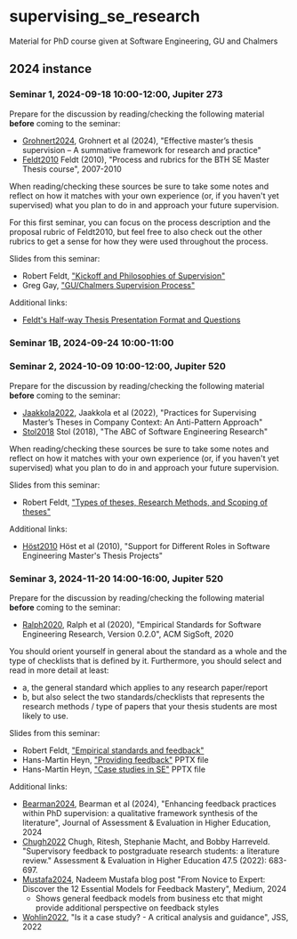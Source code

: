 # supervising_se_research
Material for PhD course given at Software Engineering, GU and Chalmers

## 2024 instance

### Seminar 1, 2024-09-18 10:00-12:00, Jupiter 273

Prepare for the discussion by reading/checking the following material **before** coming to the seminar:
- [Grohnert2024](https://github.com/robertfeldt/supervising_se_research/blob/main/related_work/grohnert_2024_effective_masters_thesis_supervision_a_summative_framework.pdf), Grohnert et al (2024), "Effective master’s thesis supervision – A summative framework for
research and practice"
- [Feldt2010](https://github.com/robertfeldt/supervising_se_research/tree/main/related_work/feldt_BTH_SE_thesis_materials) Feldt (2010), "Process and rubrics for the BTH SE Master Thesis course", 2007-2010

When reading/checking these sources be sure to take some notes and reflect on how it matches with your own experience (or, if you haven't yet supervised) what you plan to do in and approach your future supervision.

For this first seminar, you can focus on the process description and the proposal rubric of Feldt2010, but feel free to also check out the other rubrics to get a sense for how they were used throughout the process.

Slides from this seminar:
- Robert Feldt, ["Kickoff and Philosophies of Supervision"](https://github.com/robertfeldt/supervising_se_research/blob/main/slides/240918_feldt_kickoff_slides_and_styles_of_supervision.pdf)
- Greg Gay, ["GU/Chalmers Supervision Process"](https://github.com/robertfeldt/supervising_se_research/blob/main/slides/240918_greg_Supervision_Process.pdf)

Additional links:
- [Feldt's Half-way Thesis Presentation Format and Questions](https://www.cse.chalmers.se/~feldt/advice/master_thesis/feldt_thesis_halfway_questions_and_format.html)

### Seminar 1B, 2024-09-24 10:00-11:00

### Seminar 2, 2024-10-09 10:00-12:00, Jupiter 520

Prepare for the discussion by reading/checking the following material **before** coming to the seminar:
- [Jaakkola2022](https://github.com/robertfeldt/supervising_se_research/blob/main/related_work/jaakkola_2022_Practices_for_Supervising_Masters_Theses_in_Company_Context_An_Anti-Pattern_Approach.pdf), Jaakkola et al (2022), "Practices for Supervising Master’s Theses in Company Context: An Anti-Pattern Approach"
- [Stol2018](https://github.com/robertfeldt/supervising_se_research/blob/main/related_work/stol_2018_abc_of_SE_research.pdf) Stol (2018), "The ABC of Software Engineering Research"

When reading/checking these sources be sure to take some notes and reflect on how it matches with your own experience (or, if you haven't yet supervised) what you plan to do in and approach your future supervision.

Slides from this seminar:
- Robert Feldt, ["Types of theses, Research Methods, and Scoping of theses"](https://github.com/robertfeldt/supervising_se_research/blob/main/slides/241009_feldt_seminar2_types_methods_and_scoping.key.pdf)

Additional links:
- [Höst2010](https://github.com/robertfeldt/supervising_se_research/blob/main/related_work/host_2010_Support_for_Different_Roles_in_Software_Engineering_Masters_Thesis_Projects.pdf) Höst et al (2010), "Support for Different Roles in Software Engineering Master's Thesis Projects"

### Seminar 3, 2024-11-20 14:00-16:00, Jupiter 520

Prepare for the discussion by reading/checking the following material **before** coming to the seminar:
- [Ralph2020](https://github.com/acmsigsoft/EmpiricalStandards/blob/master/EmpiricalStandardsReport.pdf), Ralph et al (2020), "Empirical Standards for Software Engineering Research, Version 0.2.0", ACM SigSoft, 2020

You should orient yourself in general about the standard as a whole and the type of checklists that is defined by it. Furthermore, you should select and read in more detail at least:
- a, the general standard which applies to any research paper/report
- b, but also select the two standards/checklists that represents the research methods / type of papers that your thesis students are most likely to use. 

Slides from this seminar:
- Robert Feldt, ["Empirical standards and feedback"](https://github.com/robertfeldt/supervising_se_research/blob/main/slides/241120_feldt_seminar3_empirical_standards_and_feedback.pdf)
- Hans-Martin Heyn, ["Providing feedback"](https://github.com/robertfeldt/supervising_se_research/blob/main/slides/241120_heyn_providing_feedback.pptx) PPTX file
- Hans-Martin Heyn, ["Case studies in SE"](https://github.com/robertfeldt/supervising_se_research/blob/main/slides/241120_heyn_case_studies_in_se.pptx) PPTX file

Additional links:
- [Bearman2024](https://www.tandfonline.com/doi/pdf/10.1080/02602938.2024.2307332), Bearman et al (2024), "Enhancing feedback practices within PhD supervision: a qualitative framework synthesis of the literature", Journal of Assessment & Evaluation in Higher Education, 2024
- [Chugh2022](https://www.tandfonline.com/doi/pdf/10.1080/02602938.2021.1955241) Chugh, Ritesh, Stephanie Macht, and Bobby Harreveld. "Supervisory feedback to postgraduate research students: a literature review." Assessment & Evaluation in Higher Education 47.5 (2022): 683-697.
- [Mustafa2024](https://medium.com/illumination/from-novice-to-expert-discover-the-12-essential-models-for-feedback-mastery-6a670042a62f), Nadeem Mustafa blog post "From Novice to Expert: Discover the 12 Essential Models for Feedback Mastery", Medium, 2024
  - Shows general feedback models from business etc that might provide additional perspective on feedback styles
- [Wohlin2022](https://github.com/robertfeldt/supervising_se_research/blob/main/related_work/wohlin_rainer_2022_is_it_a_case_study.pdf), "Is it a case study? - A critical analysis and guidance", JSS, 2022